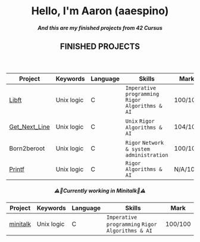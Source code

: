 <h1 align="center">Hello, I'm Aaron (aaespino)</h1>
<h5 align="center">And this are my finished projects from 42 Cursus</h5>
<h2 align="center"> FINISHED PROJECTS </h2>
<h3>&nbsp;</h3>

| Project        | Keywords                                                                     | Language | Skills                                                         |  Mark    |
| -------------- | ---------------------------------------------------------------------------- | -------- |  -------------------------------------------------------------- | -------- |
| [Libft](https://github.com/spnzed/Libft)         | Unix logic                                                           | C        | `Imperative programming` `Rigor` `Algorithms & AI`             | 100/100  |
| [Get_Next_Line](https://github.com/spnzed/get_next_line)   | Unix logic                                                           | C        | `Unix` `Rigor` `Algorithms & AI`                     | 104/100  |
| Born2beroot   | Unix logic                                                           | C        | `Rigor` `Network & system administration`                     | 100/100  |
| [Printf](https://github.com/spnzed/ft_printf)         | Unix logic                                                           | C        | `Rigor` `Algorithms & AI`                                   | N/A/100  |

<h5 align="center">⚠️👷Currently working in Minitalk👷⚠️</h5>

| Project        | Keywords                                                                     | Language | Skills                                                         |  Mark    |
| -------------- | ---------------------------------------------------------------------------- | -------- |  -------------------------------------------------------------- | -------- |
| [minitalk](https://github.com/spnzed/minitalk)         | Unix logic                                                           | C        | `Imperative programming` `Rigor` `Algorithms & AI`             | 100/100  |
